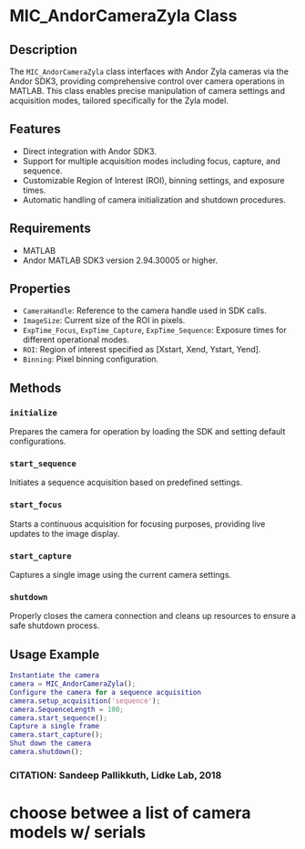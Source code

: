 # MIC_AndorCameraZyla Class
## Description
The `MIC_AndorCameraZyla` class interfaces with Andor Zyla cameras via the Andor SDK3, providing comprehensive control over camera operations in MATLAB. This class enables precise manipulation of camera settings and acquisition modes, tailored specifically for the Zyla model.
## Features
- Direct integration with Andor SDK3.
- Support for multiple acquisition modes including focus, capture, and sequence.
- Customizable Region of Interest (ROI), binning settings, and exposure times.
- Automatic handling of camera initialization and shutdown procedures.
## Requirements
- MATLAB
- Andor MATLAB SDK3 version 2.94.30005 or higher.
## Properties
- `CameraHandle`: Reference to the camera handle used in SDK calls.
- `ImageSize`: Current size of the ROI in pixels.
- `ExpTime_Focus`, `ExpTime_Capture`, `ExpTime_Sequence`: Exposure times for different operational modes.
- `ROI`: Region of interest specified as [Xstart, Xend, Ystart, Yend].
- `Binning`: Pixel binning configuration.
## Methods
### `initialize`
Prepares the camera for operation by loading the SDK and setting default configurations.
### `start_sequence`
Initiates a sequence acquisition based on predefined settings.
### `start_focus`
Starts a continuous acquisition for focusing purposes, providing live updates to the image display.
### `start_capture`
Captures a single image using the current camera settings.
### `shutdown`
Properly closes the camera connection and cleans up resources to ensure a safe shutdown process.
## Usage Example
```matlab
Instantiate the camera
camera = MIC_AndorCameraZyla();
Configure the camera for a sequence acquisition
camera.setup_acquisition('sequence');
camera.SequenceLength = 100;
camera.start_sequence();
Capture a single frame
camera.start_capture();
Shut down the camera
camera.shutdown();
```
### CITATION: Sandeep Pallikkuth, Lidke Lab, 2018
# choose betwee a list of camera models w/ serials

